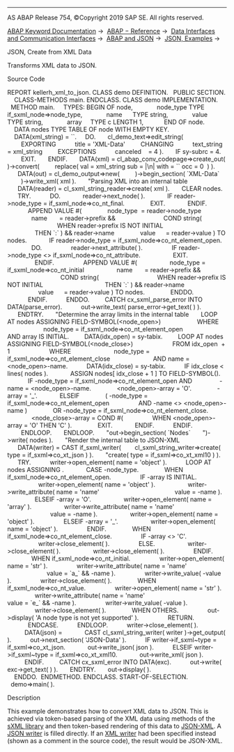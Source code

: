  

* * *

AS ABAP Release 754, ©Copyright 2019 SAP SE. All rights reserved.

[ABAP Keyword Documentation](javascript:call_link\('abenabap.htm'\)) →  [ABAP − Reference](javascript:call_link\('abenabap_reference.htm'\)) →  [Data Interfaces and Communication Interfaces](javascript:call_link\('abenabap_data_communication.htm'\)) →  [ABAP and JSON](javascript:call_link\('abenabap_json.htm'\)) →  [JSON, Examples](javascript:call_link\('abenabap_json_abexas.htm'\)) → 

JSON, Create from XML Data

Transforms XML data to JSON.

Source Code

REPORT kellerh\_xml\_to\_json.
CLASS demo DEFINITION.
  PUBLIC SECTION.
    CLASS-METHODS main.
ENDCLASS.
CLASS demo IMPLEMENTATION.
  METHOD main.
    TYPES: BEGIN OF node,
             node\_type TYPE if\_sxml\_node=>node\_type,
             name      TYPE string,
             value     TYPE string,
             array     TYPE c LENGTH 1,
           END OF node.
    DATA nodes TYPE TABLE OF node WITH EMPTY KEY.
    DATA(xml\_string) = \`<root />\`.
    DO.
      cl\_demo\_text=>edit\_string(
        EXPORTING
          title = 'XML-Data'
        CHANGING
          text\_string = xml\_string
        EXCEPTIONS
          canceled    = 4 ).
      IF sy-subrc = 4.
        EXIT.
      ENDIF.
      DATA(xml) = cl\_abap\_conv\_codepage=>create\_out( )->convert(
        replace( val = xml\_string sub = |\\n| with = \`\` occ = 0  ) ).
      DATA(out) = cl\_demo\_output=>new(
        )->begin\_section( \`XML-Data\`
        )->write\_xml( xml ).
      "Parsing XML into an internal table
      DATA(reader) = cl\_sxml\_string\_reader=>create( xml ).
      CLEAR nodes.
      TRY.
          DO.
            reader->next\_node( ).
            IF reader->node\_type = if\_sxml\_node=>co\_nt\_final.
              EXIT.
            ENDIF.
            APPEND VALUE #(
              node\_type  = reader->node\_type
              name       = reader->prefix &&
                           COND string(
                             WHEN reader->prefix IS NOT INITIAL
                                  THEN \`:\` ) && reader->name
              value      = reader->value ) TO nodes.
            IF reader->node\_type = if\_sxml\_node=>co\_nt\_element\_open.
              DO.
                reader->next\_attribute( ).
                IF reader->node\_type <> if\_sxml\_node=>co\_nt\_attribute.
                  EXIT.
                ENDIF.
                APPEND VALUE #(
                  node\_type = if\_sxml\_node=>co\_nt\_initial
                  name       = reader->prefix &&
                               COND string(
                                 WHEN reader->prefix IS NOT INITIAL
                                   THEN \`:\` ) && reader->name
                  value      = reader->value ) TO nodes.
              ENDDO.
            ENDIF.
          ENDDO.
        CATCH cx\_sxml\_parse\_error INTO DATA(parse\_error).
          out->write\_text( parse\_error->get\_text( ) ).
      ENDTRY.
      "Determine the array limits in the internal table
      LOOP AT nodes ASSIGNING FIELD-SYMBOL(<node\_open>)
                    WHERE
                     node\_type = if\_sxml\_node=>co\_nt\_element\_open
                     AND array IS INITIAL.
        DATA(idx\_open) = sy-tabix.
        LOOP AT nodes ASSIGNING FIELD-SYMBOL(<node\_close>)
                      FROM idx\_open  + 1
                      WHERE
                        node\_type = if\_sxml\_node=>co\_nt\_element\_close
                        AND name = <node\_open>-name.
          DATA(idx\_close) = sy-tabix.
          IF idx\_close < lines( nodes ).
            ASSIGN nodes\[ idx\_close + 1 \] TO FIELD-SYMBOL(<node>).
            IF <node>-node\_type = if\_sxml\_node=>co\_nt\_element\_open AND
               <node>-name = <node\_open>-name.
              <node\_open>-array = 'O'.
              <node>-array = '\_'.
            ELSEIF
              ( <node>-node\_type = if\_sxml\_node=>co\_nt\_element\_open
                AND <node>-name <> <node\_open>-name )
              OR <node>-node\_type = if\_sxml\_node=>co\_nt\_element\_close.
              <node\_close>-array = COND #(
                WHEN <node\_open>-array = 'O' THEN 'C' ).
              EXIT.
            ENDIF.
          ENDIF.
        ENDLOOP.
      ENDLOOP.
      "out->begin\_section( \`Nodes\`
      ")->write( nodes ).
      "Render the internal table to JSON-XML
      DATA(writer) = CAST if\_sxml\_writer(
       cl\_sxml\_string\_writer=>create( type = if\_sxml=>co\_xt\_json ) ).
      "create( type = if\_sxml=>co\_xt\_xml10 ) ).
      TRY.
          writer->open\_element( name = 'object' ).
          LOOP AT nodes ASSIGNING <node>.
            CASE <node>-node\_type.
              WHEN if\_sxml\_node=>co\_nt\_element\_open.
                IF <node>-array IS INITIAL.
                  writer->open\_element( name = 'object' ).
                  writer->write\_attribute( name = 'name'
                                           value = <node>-name ).
                ELSEIF <node>-array = 'O'.
                  writer->open\_element( name = 'array' ).
                  writer->write\_attribute( name = 'name'
                                           value = <node>-name ).
                  writer->open\_element( name = 'object' ).
                ELSEIF <node>-array = '\_'.
                  writer->open\_element( name = 'object' ).
                ENDIF.
              WHEN if\_sxml\_node=>co\_nt\_element\_close.
                IF <node>-array <> 'C'.
                  writer->close\_element( ).
                ELSE.
                  writer->close\_element( ).
                  writer->close\_element( ).
                ENDIF.
              WHEN if\_sxml\_node=>co\_nt\_initial.
                writer->open\_element( name = 'str' ).
                writer->write\_attribute( name = 'name'
                                         value = \`a\_\` && <node>-name ).
                writer->write\_value( <node>-value ).
                writer->close\_element( ).
              WHEN if\_sxml\_node=>co\_nt\_value.
                writer->open\_element( name = 'str' ).
                writer->write\_attribute( name = 'name'
                                         value = \`e\_\` && <node>-name ).
                writer->write\_value( <node>-value ).
                writer->close\_element( ).
              WHEN OTHERS.
                out->display( 'A node type is not yet supported' ).
                RETURN.
            ENDCASE.
          ENDLOOP.
          writer->close\_element( ).
          DATA(json) =
            CAST cl\_sxml\_string\_writer( writer )->get\_output( ).
          out->next\_section( 'JSON-Data' ).
          IF writer->if\_sxml~type = if\_sxml=>co\_xt\_json.
            out->write\_json( json ).
          ELSEIF writer->if\_sxml~type = if\_sxml=>co\_xt\_xml10.
            out->write\_xml( json ).
          ENDIF.
        CATCH cx\_sxml\_error INTO DATA(exc).
          out->write( exc->get\_text( ) ).
      ENDTRY.
      out->display( ).
    ENDDO.  ENDMETHOD.
ENDCLASS.
START-OF-SELECTION.
  demo=>main( ).

Description

This example demonstrates how to convert XML data to JSON. This is achieved via token-based parsing of the XML data using methods of the [sXML library](javascript:call_link\('abenabap_sxml_lib.htm'\)) and then token-based rendering of this data to [JSON-XML](javascript:call_link\('abenjson_xml_glosry.htm'\) "Glossary Entry"). A [JSON writer](javascript:call_link\('abenjson_writer_glosry.htm'\) "Glossary Entry") is filled directly. If an [XML writer](javascript:call_link\('abenxml_writer_glosry.htm'\) "Glossary Entry") had been specified instead (shown as a comment in the source code), the result would be JSON-XML.